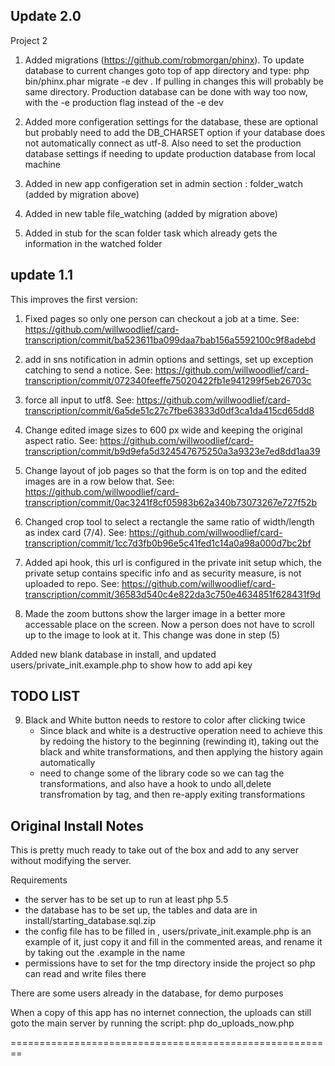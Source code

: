 Update 2.0
------
Project 2

1) Added migrations (https://github.com/robmorgan/phinx). To update database to current changes goto top of app directory and type: php bin/phinx.phar  migrate -e dev . If pulling in changes this will probably be same directory. Production database can be done with way too now, with the -e production flag instead of the -e dev

2) Added more configeration settings for the database, these are optional but probably need to add the DB_CHARSET option if your database does not automatically connect as utf-8. Also need to set the production database settings if needing to update production database from local machine

3) Added in new app configeration set in admin section : folder_watch (added by migration above)

4) Added in new table file_watching (added by migration above)

5) Added in stub for the scan folder task which already gets the information in the watched folder



update 1.1
------

This improves the first version:
  
  
1) Fixed pages so only one person can checkout a job at a time. See: https://github.com/willwoodlief/card-transcription/commit/ba523611ba099daa7bab156a5592100c9f8adebd

2) add in sns notification in admin options and settings, set up exception catching to send a notice. See: https://github.com/willwoodlief/card-transcription/commit/072340feeffe75020422fb1e941299f5eb26703c

3) force all input to utf8. See: https://github.com/willwoodlief/card-transcription/commit/6a5de51c27c7fbe63833d0df3ca1da415cd65dd8


4) Change edited image sizes to 600 px wide and keeping the original aspect ratio. See: https://github.com/willwoodlief/card-transcription/commit/b9d9efa5d324547675250a3a9323e7ed8dd1aa39

5) Change layout of job pages so that the form is on top and the edited images are in a row below that. See: https://github.com/willwoodlief/card-transcription/commit/0ac3241f8cf05983b62a340b73073267e727f52b

6) Changed crop tool to select a rectangle the same ratio of width/length as index card (7/4). See: https://github.com/willwoodlief/card-transcription/commit/1cc7d3fb0b96e5c41fed1c14a0a98a000d7bc2bf
  
7) Added api hook, this url is configured in the private init setup which,  the private setup contains specific info and as security measure, is not uploaded to repo. See: https://github.com/willwoodlief/card-transcription/commit/36583d540c4e822da3c750e4634851f628431f9d 

8) Made the zoom buttons show the larger image in a better more accessable place on the screen. Now a person does not have to scroll up to the image to look at it. This change was done in step (5)
 
 
Added new blank database in install, and updated  users/private_init.example.php to show how to add api key

  TODO LIST
  ---------------

9) Black and White button needs to restore to color after clicking twice
   * Since black and white is a destructive operation need to achieve this by redoing the history to the beginning (rewinding it), taking out the black and white transformations, and then applying the history again automatically
   * need to change some of the library code so we can tag the transformations, and also have a hook to undo all,delete transfromation by tag, and then re-apply exiting transformations






  Original Install Notes
  -------------------------
  
  This is pretty much ready to take out of the box and add to any server without modifying the server.
  
  Requirements
  * the server has to be set up to run at least php 5.5
  * the database has to be set up, the tables and data are in install/starting_database.sql.zip
  * the config file has to be filled in , users/private_init.example.php is an example of it, just copy it
     and fill in the commented areas, and rename it by taking out the .example in the name
  * permissions have to set for the tmp directory inside the project so php can read and write files there
  
  There are some users already in the database, for demo purposes
  
  When a copy of this app has no internet connection, the uploads can still goto the main server by running the script:
  php do_uploads_now.php
  
  ========================================================
